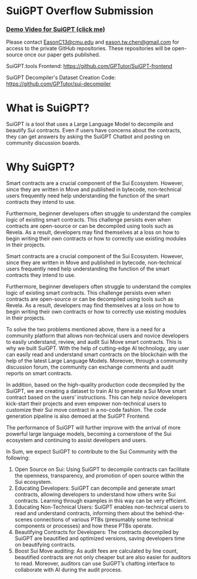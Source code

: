 # SuiGPT Overflow Submission

### [Demo Video for SuiGPT (click me)](https://www.youtube.com/watch?v=RKxRQ2_fUgc&feature=youtu.be)

Please contact EasonC13@cmu.edu and eason.tw.chen@gmail.com for access to the private GitHub repositories. These repositories will be open-source once our paper gets published.

SuiGPT.tools Frontend: https://github.com/GPTutor/SuiGPT-frontend

SuiGPT Decompiler's Dataset Creation Code: https://github.com/GPTutor/sui-decompiler


# What is SuiGPT?

SuiGPT is a tool that uses a Large Language Model to decompile and beautify Sui contracts. Even if users have concerns about the contracts, they can get answers by asking the SuiGPT Chatbot and posting on community discussion boards.

# Why SuiGPT?

Smart contracts are a crucial component of the Sui Ecosystem. However, since they are written in Move and published in bytecode, non-technical users frequently need help understanding the function of the smart contracts they intend to use.

Furthermore, beginner developers often struggle to understand the complex logic of existing smart contracts. This challenge persists even when contracts are open-source or can be decompiled using tools such as Revela. As a result, developers may find themselves at a loss on how to begin writing their own contracts or how to correctly use existing modules in their projects.

Smart contracts are a crucial component of the Sui Ecosystem. However, since they are written in Move and published in bytecode, non-technical users frequently need help understanding the function of the smart contracts they intend to use.

Furthermore, beginner developers often struggle to understand the complex logic of existing smart contracts. This challenge persists even when contracts are open-source or can be decompiled using tools such as Revela. As a result, developers may find themselves at a loss on how to begin writing their own contracts or how to correctly use existing modules in their projects.

To solve the two problems mentioned above, there is a need for a community platform that allows non-technical users and novice developers to easily understand, review, and audit Sui Move smart contracts. This is why we built SuiGPT. With the help of cutting-edge AI technology, any user can easily read and understand smart contracts on the blockchain with the help of the latest Large Language Models. Moreover, through a community discussion forum, the community can exchange comments and audit reports on smart contracts.

In addition, based on the high-quality production code decompiled by the SuiGPT, we are creating a dataset to train AI to generate a Sui Move smart contract based on the users’ instructions. This can help novice developers kick-start their projects and even empower non-technical users to customize their Sui move contract in a no-code fashion. The code generation pipeline is also demoed at the SuiGPT Frontend.

The performance of SuiGPT will further improve with the arrival of more powerful large language models, becoming a cornerstone of the Sui ecosystem and continuing to assist developers and users.

In Sum, we expect SuiGPT to contribute to the Sui Community with the following:

1. Open Source on Sui: Using SuiGPT to decompile contracts can facilitate the openness, transparency, and promotion of open source within the Sui ecosystem.
2. Educating Developers: SuiGPT can decompile and generate smart contracts, allowing developers to understand how others write Sui contracts. Learning through examples in this way can be very efficient.
3. Educating Non-Technical Users: SuiGPT enables non-technical users to read and understand contracts, informing them about the behind-the-scenes connections of various PTBs (presumably some technical components or processes) and how these PTBs operate.
4. Beautifying Contracts for Developers: The contracts decompiled by SuiGPT are beautified and optimized versions, saving developers time on beautifying contracts.
5. Boost Sui Move auditing: As audit fees are calculated by line count, beautified contracts are not only cheaper but are also easier for auditors to read. Moreover, auditors can use SuiGPT’s chatting interface to collaborate with AI during the audit process.
